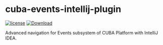# cuba-events-intellij-plugin

<a href="http://www.apache.org/licenses/LICENSE-2.0"><img src="https://img.shields.io/badge/license-Apache%20License%202.0-blue.svg?style=flat" alt="license" title=""></a>
[ ![Download](https://api.bintray.com/packages/cuba-platform/main/cuba-events-intellij-plugin/images/download.svg) ](https://bintray.com/cuba-platform/main/cuba-events-intellij-plugin/_latestVersion)

Advanced navigation for Events subsystem of CUBA Platform with IntelliJ IDEA.